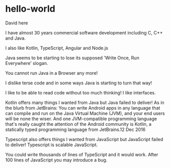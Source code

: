 # hello-world
David here

I have almost 30 years commercial software development including C, C++ and Java.

I also like Kotlin, TypeScript, Angular and Node.js

Java seems to be starting to lose its supposed 'Write Once, Run Everywhere' slogan.

You cannot run Java in a Browser any more!

I dislike terse code and in some ways Java is starting to turn that way!

I like to be able to read code without too much thinking!
I like interfaces.

Kotlin offers many things I wanted from Java but Java failed to deliver!
As in the blurb from JetBrains:
You can write Android apps in any language that can compile and run on the Java Virtual Machine (JVM), and your end users will be none the wiser. And one JVM-compatible programming language that's really caught the attention of the Android community is Kotlin, a statically typed programming language from JetBrains.12 Dec 2016

Typescript also offers things I wanted from JavaScript but JavaScript failed to deliver!
Typescript is scalable JavaScript. 

You could write thousands of lines of TypeScript and it would work.
After 100 lines of JavaScript you may introduce a bug.

